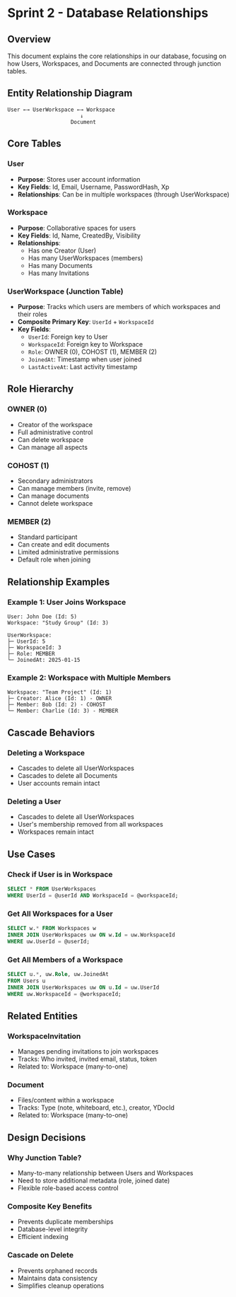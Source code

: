 # Sprint 2 - Database Relationships

## Overview

This document explains the core relationships in our database, focusing on how Users, Workspaces, and Documents are connected through junction tables.

## Entity Relationship Diagram

```
User ←→ UserWorkspace ←→ Workspace
                       ↓
                    Document
```

## Core Tables

### User
- **Purpose**: Stores user account information
- **Key Fields**: Id, Email, Username, PasswordHash, Xp
- **Relationships**: Can be in multiple workspaces (through UserWorkspace)

### Workspace
- **Purpose**: Collaborative spaces for users
- **Key Fields**: Id, Name, CreatedBy, Visibility
- **Relationships**: 
  - Has one Creator (User)
  - Has many UserWorkspaces (members)
  - Has many Documents
  - Has many Invitations

### UserWorkspace (Junction Table)
- **Purpose**: Tracks which users are members of which workspaces and their roles
- **Composite Primary Key**: `UserId` + `WorkspaceId`
- **Key Fields**:
  - `UserId`: Foreign key to User
  - `WorkspaceId`: Foreign key to Workspace
  - `Role`: OWNER (0), COHOST (1), MEMBER (2)
  - `JoinedAt`: Timestamp when user joined
  - `LastActiveAt`: Last activity timestamp

## Role Hierarchy

### OWNER (0)
- Creator of the workspace
- Full administrative control
- Can delete workspace
- Can manage all aspects

### COHOST (1)
- Secondary administrators
- Can manage members (invite, remove)
- Can manage documents
- Cannot delete workspace

### MEMBER (2)
- Standard participant
- Can create and edit documents
- Limited administrative permissions
- Default role when joining

## Relationship Examples

### Example 1: User Joins Workspace
```
User: John Doe (Id: 5)
Workspace: "Study Group" (Id: 3)

UserWorkspace:
├─ UserId: 5
├─ WorkspaceId: 3
├─ Role: MEMBER
└─ JoinedAt: 2025-01-15
```

### Example 2: Workspace with Multiple Members
```
Workspace: "Team Project" (Id: 1)
├─ Creator: Alice (Id: 1) - OWNER
├─ Member: Bob (Id: 2) - COHOST
└─ Member: Charlie (Id: 3) - MEMBER
```

## Cascade Behaviors

### Deleting a Workspace
- Cascades to delete all UserWorkspaces
- Cascades to delete all Documents
- User accounts remain intact

### Deleting a User
- Cascades to delete all UserWorkspaces
- User's membership removed from all workspaces
- Workspaces remain intact

## Use Cases

### Check if User is in Workspace
```sql
SELECT * FROM UserWorkspaces 
WHERE UserId = @userId AND WorkspaceId = @workspaceId;
```

### Get All Workspaces for a User
```sql
SELECT w.* FROM Workspaces w
INNER JOIN UserWorkspaces uw ON w.Id = uw.WorkspaceId
WHERE uw.UserId = @userId;
```

### Get All Members of a Workspace
```sql
SELECT u.*, uw.Role, uw.JoinedAt
FROM Users u
INNER JOIN UserWorkspaces uw ON u.Id = uw.UserId
WHERE uw.WorkspaceId = @workspaceId;
```

## Related Entities

### WorkspaceInvitation
- Manages pending invitations to join workspaces
- Tracks: Who invited, invited email, status, token
- Related to: Workspace (many-to-one)

### Document
- Files/content within a workspace
- Tracks: Type (note, whiteboard, etc.), creator, YDocId
- Related to: Workspace (many-to-one)

## Design Decisions

### Why Junction Table?
- Many-to-many relationship between Users and Workspaces
- Need to store additional metadata (role, joined date)
- Flexible role-based access control

### Composite Key Benefits
- Prevents duplicate memberships
- Database-level integrity
- Efficient indexing

### Cascade on Delete
- Prevents orphaned records
- Maintains data consistency
- Simplifies cleanup operations

